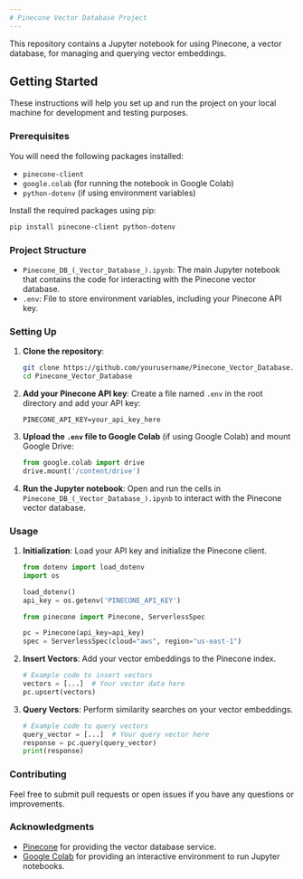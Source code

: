 ```yaml
---
# Pinecone Vector Database Project
---
```


This repository contains a Jupyter notebook for using Pinecone, a vector database, for managing and querying vector embeddings. 

## Getting Started

These instructions will help you set up and run the project on your local machine for development and testing purposes.

### Prerequisites

You will need the following packages installed:
- `pinecone-client`
- `google.colab` (for running the notebook in Google Colab)
- `python-dotenv` (if using environment variables)

Install the required packages using pip:
```bash
pip install pinecone-client python-dotenv
```

### Project Structure

- `Pinecone_DB_(_Vector_Database_).ipynb`: The main Jupyter notebook that contains the code for interacting with the Pinecone vector database.
- `.env`: File to store environment variables, including your Pinecone API key.

### Setting Up

1. **Clone the repository**:
    ```bash
    git clone https://github.com/yourusername/Pinecone_Vector_Database.git
    cd Pinecone_Vector_Database
    ```

2. **Add your Pinecone API key**:
    Create a file named `.env` in the root directory and add your API key:
    ```plaintext
    PINECONE_API_KEY=your_api_key_here
    ```

3. **Upload the `.env` file to Google Colab** (if using Google Colab) and mount Google Drive:
    ```python
    from google.colab import drive
    drive.mount('/content/drive')
    ```

4. **Run the Jupyter notebook**:
    Open and run the cells in `Pinecone_DB_(_Vector_Database_).ipynb` to interact with the Pinecone vector database.

### Usage

1. **Initialization**:
    Load your API key and initialize the Pinecone client.
    ```python
    from dotenv import load_dotenv
    import os

    load_dotenv()
    api_key = os.getenv('PINECONE_API_KEY')

    from pinecone import Pinecone, ServerlessSpec

    pc = Pinecone(api_key=api_key)
    spec = ServerlessSpec(cloud="aws", region="us-east-1")
    ```

2. **Insert Vectors**:
    Add your vector embeddings to the Pinecone index.
    ```python
    # Example code to insert vectors
    vectors = [...]  # Your vector data here
    pc.upsert(vectors)
    ```

3. **Query Vectors**:
    Perform similarity searches on your vector embeddings.
    ```python
    # Example code to query vectors
    query_vector = [...]  # Your query vector here
    response = pc.query(query_vector)
    print(response)
    ```

### Contributing

Feel free to submit pull requests or open issues if you have any questions or improvements.

### Acknowledgments

- [Pinecone](https://www.pinecone.io/) for providing the vector database service.
- [Google Colab](https://colab.research.google.com/) for providing an interactive environment to run Jupyter notebooks.

```
